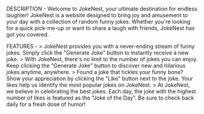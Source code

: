 DESCRIPTION - Welcome to JokeNest, your ultimate destination for endless laughter! JokeNest is a website designed to bring joy and amusement to your day with a collection of random funny jokes. 
              Whether you're looking for a quick pick-me-up or want to share a laugh with friends, JokeNest has got you covered.

FEATURES - > JokeNest provides you with a never-ending stream of funny jokes. Simply click the "Generate Joke" button to instantly receive a new joke.
           > With JokeNest, there's no limit to the number of jokes you can enjoy. Keep clicking the "Generate Joke" button to discover new and hilarious jokes anytime, anywhere.
           > Found a joke that tickles your funny bone? Show your appreciation by clicking the "Like" button next to the joke. 
             Your likes help us identify the most popular jokes on JokeNest.
           > At JokeNest, we believe in celebrating the best jokes. Each day, the joke with the highest number of likes is featured as the "Joke of the Day". 
             Be sure to check back daily for a fresh dose of humor!
